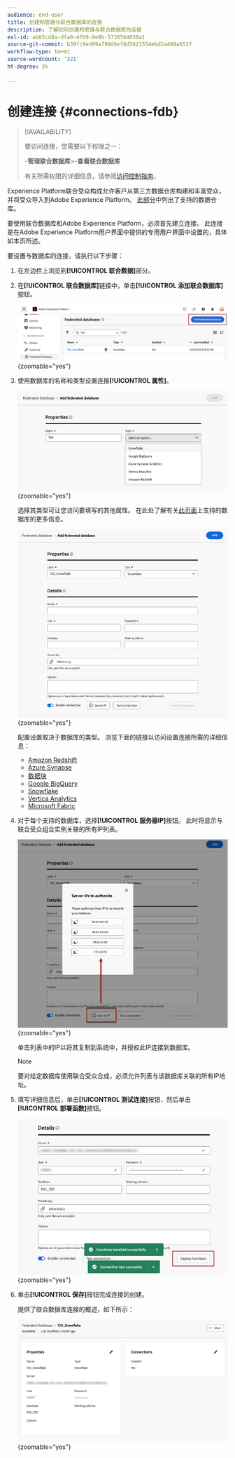 ```yaml
---
audience: end-user
title: 创建和管理与联合数据库的连接
description: 了解如何创建和管理与联合数据库的连接
exl-id: ab65cd8a-dfa0-4f09-8e9b-5730564050a1
source-git-commit: b39fc9ed99a799d6ef6d5821554ebd2a409a652f
workflow-type: tm+mt
source-wordcount: '321'
ht-degree: 3%

---
```


# 创建连接 {#connections-fdb}

>[!AVAILABILITY]
>
>要访问连接，您需要以下权限之一：
>
>-**管理联合数据库**
>&#x200B;>-**查看联合数据库**
>
>有关所需权限的详细信息，请参阅[访问控制指南](/help/governance-privacy-security/access-control.md)。

Experience Platform联合受众构成允许客户从第三方数据仓库构建和丰富受众，并将受众导入到Adobe Experience Platform。 [此部分](../start/access-prerequisites.md#supported-systems)中列出了支持的数据仓库。

要使用联合数据库和Adobe Experience Platform，必须首先建立连接。 此连接是在Adobe Experience Platform用户界面中提供的专用用户界面中设置的，具体如本页所述。

要设置与数据库的连接，请执行以下步骤：

1. 在左边栏上浏览到&#x200B;**[!UICONTROL 联合数据]**&#x200B;部分。

1. 在&#x200B;**[!UICONTROL 联合数据库]**&#x200B;链接中，单击&#x200B;**[!UICONTROL 添加联合数据库]**&#x200B;按钮。

   ![](assets/connections_list.png){zoomable="yes"}

1. 使用数据库的名称和类型设置连接&#x200B;**[!UICONTROL 属性]**。

   ![](assets/connections_name.png){zoomable="yes"}

   选择其类型可让您访问要填写的其他属性。 在此处了解有关[此页面](federated-db.md)上支持的数据库的更多信息。

   ![](assets/connections_details.png){zoomable="yes"}

   配置设置取决于数据库的类型。 浏览下面的链接以访问设置连接所需的详细信息：

   * [Amazon Redshift](federated-db.md#amazon-redshift)
   * [Azure Synapse](federated-db.md#azure-synapse-redshift)
   * [数据块](federated-db.md#databricks)
   * [Google BigQuery](federated-db.md#google-bigquery)
   * [Snowflake](federated-db.md#snowflake)
   * [Vertica Analytics](federated-db.md#vertica-analytics)
   * [Microsoft Fabric](federated-db.md#microsoft-fabric)

1. 对于每个支持的数据库，选择&#x200B;**[!UICONTROL 服务器IP]**&#x200B;按钮。 此时将显示与联合受众组合实例关联的所有IP列表。

   ![](assets/connections_server_IPs.png){zoomable="yes"}

   单击列表中的IP以将其复制到系统中，并授权此IP连接到数据库。

   >[!NOTE]
   >
   >要对给定数据库使用联合受众合成，必须允许列表与该数据库关联的所有IP地址。

1. 填写详细信息后，单击&#x200B;**[!UICONTROL 测试连接]**&#x200B;按钮，然后单击&#x200B;**[!UICONTROL 部署函数]**&#x200B;按钮。

   ![](assets/connections_testdeploy.png){zoomable="yes"}

1. 单击&#x200B;**[!UICONTROL 保存]**&#x200B;按钮完成连接的创建。

   提供了联合数据库连接的概述，如下所示：

   ![](assets/connections_overview.png){zoomable="yes"}
